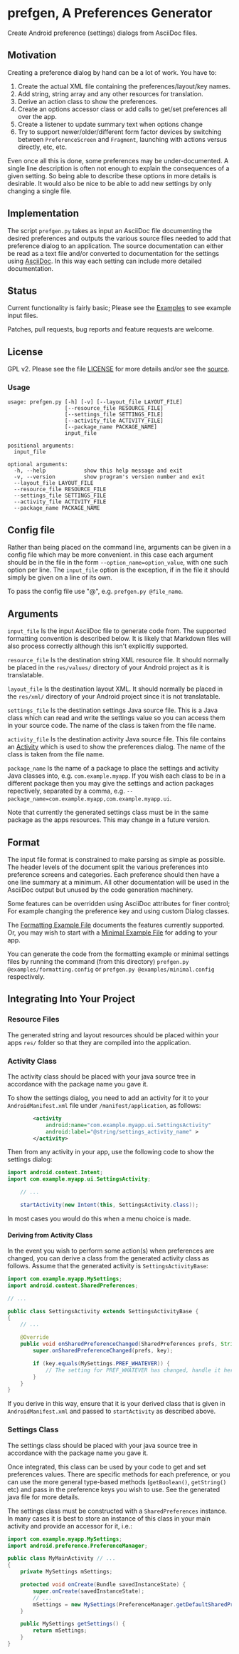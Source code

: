 # prefgen, A Preferences Generator

Create Android preference (settings) dialogs from AsciiDoc files.

## Motivation

Creating a preference dialog by hand can be a lot of work. You have to:

1. Create the actual XML file containing the preferences/layout/key names.
2. Add string, string array and any other resources for translation.
3. Derive an action class to show the preferences.
4. Create an options accessor class or add calls to get/set preferences all
   over the app.
5. Create a listener to update summary text when options change
6. Try to support newer/older/different form factor devices by switching
   between `PreferenceScreen` and `Fragment`, launching with actions versus
   directly, etc, etc.

Even once all this is done, some preferences may be under-documented. A single
line description is often not enough to explain the consequences of a given
setting. So being able to describe these options in more details is desirable.
It would also be nice to be able to add new settings by only changing a
single file.

## Implementation

The script `prefgen.py` takes as input an AsciiDoc file documenting the
desired preferences and outputs the various source files needed to add that
preference dialog to an application. The source documentation can either be
read as a text file and/or converted to documentation for the settings
using [AsciiDoc](http://www.methods.co.nz/asciidoc/). In this way each setting
can include more detailed documentation.

## Status

Current functionality is fairly basic; Please see the [Examples](./examples/)
to see example input files.

Patches, pull requests, bug reports and feature requests are welcome.

## License

GPL v2. Please see the file [LICENSE](./LICENSE) for more details and/or see the
[source](https://github.com/jgriffiths/prefgen).

### Usage

```
usage: prefgen.py [-h] [-v] [--layout_file LAYOUT_FILE]
                  [--resource_file RESOURCE_FILE]
                  [--settings_file SETTINGS_FILE]
                  [--activity_file ACTIVITY_FILE]
                  [--package_name PACKAGE_NAME]
                  input_file

positional arguments:
  input_file

optional arguments:
  -h, --help            show this help message and exit
  -v, --version         show program's version number and exit
  --layout_file LAYOUT_FILE
  --resource_file RESOURCE_FILE
  --settings_file SETTINGS_FILE
  --activity_file ACTIVITY_FILE
  --package_name PACKAGE_NAME
```

## Config file

Rather than being placed on the command line, arguments can be given in
a config file which may be more convenient. in this case each argument
should be in the file in the form `--option_name=option_value`, with
one such option per line. The `input_file` option is the exception, if
in the file it should simply be given on a line of its own.

To pass the config file use "@", e.g. `prefgen.py @file_name`.

## Arguments

`input_file` Is the input AsciiDoc file to generate code from. The supported
formatting convention is described below. It is likely that Markdown files
will also process correctly although this isn't explicitly supported.

`resource_file` Is the destination string XML resource file. It should
normally be placed in the `res/values/` directory of your Android project
as it is translatable.

`layout_file` Is the destination layout XML. It should normally be placed in
the `res/xml/` directory of your Android project since it is not translatable.

`settings_file` Is the destination settings Java source file. This is a Java
class which can read and write the settings value so you can access them in
your source code. The name of the class is taken from the file name.

`activity_file` Is the destination activity Java source file. This file
contains an
[Activity](https://developer.android.com/reference/android/preference/PreferenceActivity.html)
which is used to show the preferences dialog. The name of the class is taken
from the file name.

`package_name` Is the name of a package to place the settings and activity
Java classes into, e.g. `com.example.myapp`. If you wish each class to be
in a different package then you may give the settings and action packages
repectively, separated by a comma,
e.g. `--package_name=com.example.myapp,com.example.myapp.ui`.

Note that currently the generated settings class must be in the same package
as the apps resources. This may change in a future version.

## Format

The input file format is constrained to make parsing as simple as possible.
The header levels of the document split the various preferences into
preference screens and categories. Each preference should then have a one
line summary at a minimum. All other documentation will be used in the
AsciiDoc output but unused by the code generation machinery.

Some features can be overridden using AsciiDoc attributes for finer control;
For example changing the preference key and using custom Dialog classes.

The [Formatting Example File](./examples/formatting.asciidoc) documents the
features currently supported. Or, you may wish to start with a
[Minimal Example File](./examples/minimal.asciidoc) for adding to your app.

You can generate the code from the formatting example or minimal settings
files by running the command (from this directory)
 `prefgen.py @examples/formatting.config` or
`prefgen.py @examples/minimal.config` respectively.

## Integrating Into Your Project

### Resource Files
The generated string and layout resources should be placed within your apps
`res/` folder so that they are compiled into the application.

### Activity Class
The activity class should be placed with your java source tree in accordance
with the package name you gave it.

To show the settings dialog, you need to add an activity for it to your
`AndroidManifest.xml` file under `/manifest/application`, as follows:

```XML
        <activity
            android:name="com.example.myapp.ui.SettingsActivity"
            android:label="@string/settings_activity_name" >
        </activity>
```

Then from any activity in your app, use the following code to show the
settings dialog:

```Java
import android.content.Intent;
import com.example.myapp.ui.SettingsActivity;

    // ...

    startActivity(new Intent(this, SettingsActivity.class));
```

In most cases you would do this when a menu choice is made.

#### Deriving from Activity Class

In the event you wish to perform some action(s) when preferences are
changed, you can derive a class from the generated activity class as
follows. Assume that the generated activity is `SettingsActivityBase`:

```Java
import com.example.myapp.MySettings;
import android.content.SharedPreferences;

// ...

public class SettingsActivity extends SettingsActivityBase {
{
    // ...

    @Override
    public void onSharedPreferenceChanged(SharedPreferences prefs, String key) {
        super.onSharedPreferenceChanged(prefs, key);

        if (key.equals(MySettings.PREF_WHATEVER)) {
            // The setting for PREF_WHATEVER has changed, handle it here
        }
    }
}
````

If you derive in this way, ensure that it is your derived class that is
given in `AndroidManifest.xml` and passed to `startActivity` as described
above.


### Settings Class
The settings class should be placed with your java source tree in accordance
with the package name you gave it.

Once integrated, this class can be used by your code to get and set
preferences values. There are specific methods for each preference, or you
can use the more general type-based methods (`getBoolean()`, `getString()` etc)
and pass in the preference keys you wish to use. See the generated java file
for more details.

The settings class must be constructed with a `SharedPreferences` instance.
In many cases it is best to store an instance of this class in your main
activity and provide an accessor for it, i.e.:

```Java
import com.example.myapp.MySettings;
import android.preference.PreferenceManager;

public class MyMainActivity // ...
{
    private MySettings mSettings;

    protected void onCreate(Bundle savedInstanceState) {
        super.onCreate(savedInstanceState);
        // ...
        mSettings = new MySettings(PreferenceManager.getDefaultSharedPreferences(this));
    }

    public MySettings getSettings() {
        return mSettings;
    }
}
````

